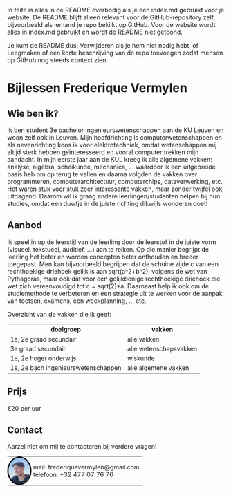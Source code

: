In feite is alles in de README overbodig als je een index.md gebruikt voor je website.
De README blijft alleen relevant voor de GitHub-repository zelf, bijvoorbeeld als iemand je repo bekijkt op GitHub. Voor de website wordt alles in index.md gebruikt en wordt de README niet getoond.

Je kunt de README dus:
Verwijderen als je hem niet nodig hebt, of
Leegmaken of een korte beschrijving van de repo toevoegen zodat mensen op GitHub nog steeds context zien.

# Bijlessen Frederique Vermylen
## Wie ben ik?
Ik ben student 3e bachelor ingenieurswetenschappen aan de KU Leuven en woon zelf ook in Leuven. Mijn hoofdrichting is computerwetenschappen en als nevenrichting koos ik voor elektrotechniek, omdat wetenschappen mij altijd sterk hebben geïnteresseerd en vooral computer trekken mijn aandacht. In mijn eerste jaar aan de KUL kreeg ik alle algemene vakken: analyse, algebra, scheikunde, mechanica, ... waardoor ik een uitgebreide basis heb om op terug te vallen en daarna volgden de vakken over programmeren, computerarchitectuur, computerchips, dataverwerking, etc. Het waren stuk voor stuk zeer interessante vakken, maar zonder twijfel ook uitdagend. Daarom wil ik graag andere leerlingen/studenten helpen bij hun studies, omdat een duwtje in de juiste richting dikwijls wonderen doet!

## Aanbod
Ik speel in op de leerstijl van de leerling door de leerstof in de juiste vorm (visueel, tekstueel, auditief, ...) aan te reiken. Op die manier begrijpt de  leerling het beter en worden concepten beter onthouden en breder toegepast. Men kan bijvoorbeeld begrijpen dat de schuine zijde c van een rechthoekige driehoek gelijk is aan sqrt(a^2+b^2), volgens de wet van Pythagoras, maar ook dat voor een gelijkbenige rechthoekige driehoek die wet zich vereenvoudigd tot c = sqrt(2)*a. 
Daarnaast help ik ook om de studiemethode te verbeteren en een strategie uit te werken voor de aanpak van toetsen, examens, een weekplanning, ... etc.

Overzicht van de vakken die ik geef:
<table class="tb">
   <tr> 
      <th>doelgroep</th>
      <th>vakken</th>
   </tr>
   <tr> 
      <td>1e, 2e graad secundair</td>
      <td>alle vakken</td>
   </tr>
   <tr> 
      <td>3e graad secundair</td>
      <td>alle wetenschapsvakken</td>
   </tr>
  </tr>
   <tr> 
      <td>1e, 2e hoger onderwijs</td>
      <td>wiskunde</td>
   </tr>
  </tr>
   <tr> 
      <td>1e, 2e bach ingenieurswetenschappen</td>
      <td>alle algemene vakken</td>
   </tr>
</table>

## Prijs
€20 per uur

## Contact
Aarzel niet om mij te contacteren bij verdere vragen!
<table style="border-collapse: collapse;">
  <tr>
    <td style="width: 50px; height: 50px; padding: 0;">
      <img src="https://raw.githubusercontent.com/FrederiqueVermylen/frederiquevermylen.github.io/main/profielfoto_bijgesneden.jpg" 
           alt="profielfoto" 
           style="width: 60px; height: 60px; border: 3px solid black; border-radius: 50%; object-fit: cover; display: block;">
    </td>
    <td style="padding-left: 10px; vertical-align: middle; border: none">
      mail: frederiquevermylen@gmail.com<br>
      telefoon: +32 477 07 76 76
    </td>
  </tr>
</table>




<!-- DIT IS CODE IN COMMENTAAR:
1) afbeelding invoegen:
<img src="https://github.com/FrederiqueVermylen/frederiquevermylen.github.io/blob/7dbb2d9a84cb182fa055e9128d41d9783caab77b/profielfoto%20bijgesneden.jpg" 
     alt="image alt tekst" 
     width="150" 
     style="border: 3px solid black; border-radius: 50%;">
mail: frederiquevermylen@gmail.com, 
telefoon: +32 477 07 76 76


Ik ben student 3e bachelor ingenieurswetenschappen aan de KU Leuven en woon zelf ook in Leuven. Mijn hoofdrichting is computerwetenschappen en als nevenrichting koos ik voor elektrotechniek, omdat wetenschappen mij altijd sterk hebben geïnteresseerd en vooral computer trekken mijn aandacht. In mijn eerste jaar aan de KUL kreeg ik alle algemene vakken: analyse, algebra, scheikunde, mechanica, ... waardoor ik een uitgebreide basis heb om op terug te vallen en daarna volgden de vakken over programmeren, computerarchitectuur, computerchips, dataverwerking, etc. Het waren stuk voor stuk zeer interessante vakken, maar zonder twijfel ook uitdagend. Daarom wil ik graag andere leerlingen/studenten helpen bij hun studies, omdat een duwtje in de juiste richting dikwijls wonderen doet!
-->
